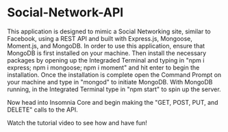 # Social-Network-API

This application is designed to mimic a Social Networking site, similar to Facebook, using a REST API and built with Express.js, Mongoose, Moment.js, and MongoDB. In order to use this application, ensure that MongoDB is first installed on your machine. Then install the necessary packages by opening up the Integraded Terminal and typing in "npm i express; npm i mongoose; npm i moment" and hit enter to begin the installation. Once the installation is complete open the Command Prompt on your machine and type in "mongod" to initiate MongoDB. With MongoDB running, in the Integrated Terminal type in "npm start" to spin up the server.

Now head into Insomnia Core and begin making the "GET, POST, PUT, and DELETE" calls to the API.

Watch the tutorial video to see how and have fun!
